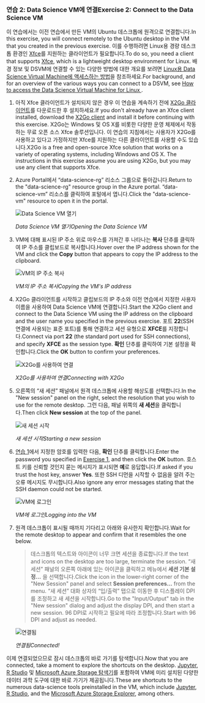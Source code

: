 ### <a name="exercise-2-connect-to-the-data-science-vm"></a><span data-ttu-id="09f99-101">연습 2: Data Science VM에 연결</span><span class="sxs-lookup"><span data-stu-id="09f99-101">Exercise 2: Connect to the Data Science VM</span></span>

<span data-ttu-id="09f99-102">이 연습에서는 이전 연습에서 만든 VM의 Ubuntu 데스크톱에 원격으로 연결합니다.</span><span class="sxs-lookup"><span data-stu-id="09f99-102">In this exercise, you will connect remotely to the Ubuntu desktop in the VM that you created in the previous exercise.</span></span> <span data-ttu-id="09f99-103">이를 수행하려면 Linux용 경량 데스크톱 환경인 [Xfce](https://xfce.org/)를 지원하는 클라이언트가 필요합니다.</span><span class="sxs-lookup"><span data-stu-id="09f99-103">To do so, you need a client that supports [Xfce](https://xfce.org/), which is a lightweight desktop environment for Linux.</span></span> <span data-ttu-id="09f99-104">배경 정보 및 DSVM에 연결할 수 있는 다양한 방법에 대한 개요를 보려면 [Linux용 Data Science Virtual Machine에 액세스하는 방법](https://docs.microsoft.com/en-us/azure/machine-learning/data-science-virtual-machine/dsvm-ubuntu-intro#how-to-access-the-data-science-virtual-machine-for-linux)을 참조하세요.</span><span class="sxs-lookup"><span data-stu-id="09f99-104">For background, and for an overview of the various ways you can connect to a DSVM, see [How to access the Data Science Virtual Machine for Linux ](https://docs.microsoft.com/en-us/azure/machine-learning/data-science-virtual-machine/dsvm-ubuntu-intro#how-to-access-the-data-science-virtual-machine-for-linux).</span></span>

1. <span data-ttu-id="09f99-105">아직 Xfce 클라이언트가 설치되지 않은 경우 이 연습을 계속하기 전에 [X2Go 클라이언트](https://wiki.x2go.org/doku.php/download:start)를 다운로드한 후 설치하세요.</span><span class="sxs-lookup"><span data-stu-id="09f99-105">If you don't already have an Xfce client installed, download the [X2Go client](https://wiki.x2go.org/doku.php/download:start) and install it before continuing with this exercise.</span></span> <span data-ttu-id="09f99-106">X2Go는 Windows 및 OS X를 비롯한 다양한 운영 체제에서 작동하는 무료 오픈 소스 Xfce 솔루션입니다. 이 연습의 지침에서는 사용자가 X2Go를 사용하고 있다고 가정하지만 Xfce를 지원하는 다른 클라이언트를 사용할 수도 있습니다.</span><span class="sxs-lookup"><span data-stu-id="09f99-106">X2Go is a free and open-source Xfce solution that works on a variety of operating systems, including Windows and OS X. The instructions in this exercise assume you are using X2Go, but you may use any client that supports Xfce.</span></span>

1. <span data-ttu-id="09f99-107">Azure Portal에서 “data-science-rg” 리소스 그룹으로 돌아갑니다.</span><span class="sxs-lookup"><span data-stu-id="09f99-107">Return to the "data-science-rg" resource group in the Azure portal.</span></span> <span data-ttu-id="09f99-108">“data-science-vm” 리소스를 클릭하여 포털에서 엽니다.</span><span class="sxs-lookup"><span data-stu-id="09f99-108">Click the "data-science-vm" resource to open it in the portal.</span></span>

    ![Data Science VM 열기](../images/open-data-science-vm.png)

    <span data-ttu-id="09f99-110">_Data Science VM 열기_</span><span class="sxs-lookup"><span data-stu-id="09f99-110">_Opening the Data Science VM_</span></span>

1. <span data-ttu-id="09f99-111">VM에 대해 표시된 IP 주소 위로 마우스를 가져간 후 나타나는 **복사** 단추를 클릭하여 IP 주소를 클립보드로 복사합니다.</span><span class="sxs-lookup"><span data-stu-id="09f99-111">Hover over the IP address shown for the VM and click the **Copy** button that appears to copy the IP address to the clipboard.</span></span>

    ![VM의 IP 주소 복사](../images/copy-ip-address.png)

    <span data-ttu-id="09f99-113">_VM의 IP 주소 복사_</span><span class="sxs-lookup"><span data-stu-id="09f99-113">_Copying the VM's IP address_</span></span>

1. <span data-ttu-id="09f99-114">X2Go 클라이언트를 시작하고 클립보드의 IP 주소와 이전 연습에서 지정한 사용자 이름을 사용하여 Data Science VM에 연결합니다.</span><span class="sxs-lookup"><span data-stu-id="09f99-114">Start the X2Go client and connect to the Data Science VM using the IP address on the clipboard and the user name you specified in the previous exercise.</span></span> <span data-ttu-id="09f99-115">포트 **22**(SSH 연결에 사용되는 표준 포트)를 통해 연결하고 세션 유형으로 **XFCE**를 지정합니다.</span><span class="sxs-lookup"><span data-stu-id="09f99-115">Connect via port **22** (the standard port used for SSH connections), and specify **XFCE** as the session type.</span></span> <span data-ttu-id="09f99-116">**확인** 단추를 클릭하여 기본 설정을 확인합니다.</span><span class="sxs-lookup"><span data-stu-id="09f99-116">Click the **OK** button to confirm your preferences.</span></span>

    ![X2Go를 사용하여 연결](../images/new-session-1.png)

    <span data-ttu-id="09f99-118">_X2Go를 사용하여 연결_</span><span class="sxs-lookup"><span data-stu-id="09f99-118">_Connecting with X2Go_</span></span>

1. <span data-ttu-id="09f99-119">오른쪽의 “새 세션” 패널에서 원격 데스크톱에 사용할 해상도를 선택합니다.</span><span class="sxs-lookup"><span data-stu-id="09f99-119">In the "New session" panel on the right, select the resolution that you wish to use for the remote desktop.</span></span> <span data-ttu-id="09f99-120">그런 다음, 패널 위쪽의 **새 세션**을 클릭합니다.</span><span class="sxs-lookup"><span data-stu-id="09f99-120">Then click **New session** at the top of the panel.</span></span>

    ![새 세션 시작](../images/new-session-2.png)

    <span data-ttu-id="09f99-122">_새 세션 시작_</span><span class="sxs-lookup"><span data-stu-id="09f99-122">_Starting a new session_</span></span>

1. <span data-ttu-id="09f99-123">[연습 1](#Exercise1)에서 지정한 암호를 입력한 다음, **확인** 단추를 클릭합니다.</span><span class="sxs-lookup"><span data-stu-id="09f99-123">Enter the password you specified in [Exercise 1](#Exercise1), and then click the **OK** button.</span></span> <span data-ttu-id="09f99-124">호스트 키를 신뢰할 것인지 묻는 메시지가 표시되면 **예**로 응답합니다.</span><span class="sxs-lookup"><span data-stu-id="09f99-124">If asked if you trust the host key, answer **Yes**.</span></span> <span data-ttu-id="09f99-125">또한 SSH 디먼을 시작할 수 없음을 알려 주는 오류 메시지도 무시합니다.</span><span class="sxs-lookup"><span data-stu-id="09f99-125">Also ignore any error messages stating that the SSH daemon could not be started.</span></span>

    ![VM에 로그인](../images/new-session-3.png)

    <span data-ttu-id="09f99-127">_VM에 로그인_</span><span class="sxs-lookup"><span data-stu-id="09f99-127">_Logging into the VM_</span></span>

1. <span data-ttu-id="09f99-128">원격 데스크톱이 표시될 때까지 기다리고 아래와 유사한지 확인합니다.</span><span class="sxs-lookup"><span data-stu-id="09f99-128">Wait for the remote desktop to appear and confirm that it resembles the one below.</span></span>

    > <span data-ttu-id="09f99-129">데스크톱의 텍스트와 아이콘이 너무 크면 세션을 종료합니다.</span><span class="sxs-lookup"><span data-stu-id="09f99-129">If the text and icons on the desktop are too large, terminate the session.</span></span> <span data-ttu-id="09f99-130">“새 세션” 패널의 오른쪽 아래에 있는 아이콘을 클릭하고 메뉴에서 **세션 기본 설정...** 을 선택합니다.</span><span class="sxs-lookup"><span data-stu-id="09f99-130">Click the icon in the lower-right corner of the "New Session" panel and select **Session preferences...** from the menu.</span></span> <span data-ttu-id="09f99-131">“새 세션” 대화 상자의 “입/출력” 탭으로 이동한 후 디스플레이 DPI를 조정하고 새 세션을 시작합니다.</span><span class="sxs-lookup"><span data-stu-id="09f99-131">Go to the "Input/Output" tab in the "New session" dialog and adjust the display DPI, and then start a new session.</span></span> <span data-ttu-id="09f99-132">96 DPI로 시작하고 필요에 따라 조정합니다.</span><span class="sxs-lookup"><span data-stu-id="09f99-132">Start with 96 DPI and adjust as needed.</span></span>

    ![연결됨](../images/ubuntu-desktop.png)

    <span data-ttu-id="09f99-134">_연결됨_</span><span class="sxs-lookup"><span data-stu-id="09f99-134">_Connected!_</span></span>

<span data-ttu-id="09f99-135">이제 연결되었으므로 잠시 데스크톱의 바로 가기를 탐색합니다.</span><span class="sxs-lookup"><span data-stu-id="09f99-135">Now that you are connected, take a moment to explore the shortcuts on the desktop.</span></span> <span data-ttu-id="09f99-136">[Jupyter](http://jupyter.org/), [R Studio](https://www.rstudio.com/) 및 [Microsoft Azure Storage 탐색기](https://azure.microsoft.com/en-us/features/storage-explorer/)를 포함하여 VM에 미리 설치된 다양한 데이터 과학 도구에 대한 바로 가기가 제공됩니다.</span><span class="sxs-lookup"><span data-stu-id="09f99-136">These are shortcuts to the numerous data-science tools preinstalled in the VM, which include [Jupyter](http://jupyter.org/), [R Studio](https://www.rstudio.com/), and the [Microsoft Azure Storage Explorer](https://azure.microsoft.com/en-us/features/storage-explorer/), among others.</span></span>